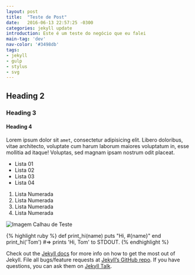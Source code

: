 ```yaml
---
layout: post
title:  "Teste de Post"
date:   2016-06-13 22:57:25 -0300
categories: jekyll update
introduction: Este é um teste do negócio que eu falei
main-tag: 'dev'
nav-color: '#3498db'
tags:
- jekyll
- gulp
- stylus
- svg
---
```


## Heading 2

### Heading 3

#### Heading 4

Lorem ipsum dolor sit `amet`, consectetur adipisicing elit. Libero doloribus, vitae architecto, voluptate cum harum laborum maiores voluptatum in, esse mollitia ad itaque! Voluptas, sed magnam ipsam nostrum odit placeat.

- Lista 01
- Lista 02
- Lista 03
- Lista 04

1. Lista Numerada
2. Lista Numerada
3. Lista Numerada
4. Lista Numerada

![Imagem Calhau de Teste](https://placehold.it/350x350)

{% highlight ruby %}
def print_hi(name)
  puts "Hi, #{name}"
end
print_hi('Tom')
#=> prints 'Hi, Tom' to STDOUT.
{% endhighlight %}

Check out the [Jekyll docs][jekyll-docs] for more info on how to get the most out of Jekyll. File all bugs/feature requests at [Jekyll’s GitHub repo][jekyll-gh]. If you have questions, you can ask them on [Jekyll Talk][jekyll-talk].

[jekyll-docs]: http://jekyllrb.com/docs/home
[jekyll-gh]:   https://github.com/jekyll/jekyll
[jekyll-talk]: https://talk.jekyllrb.com/
